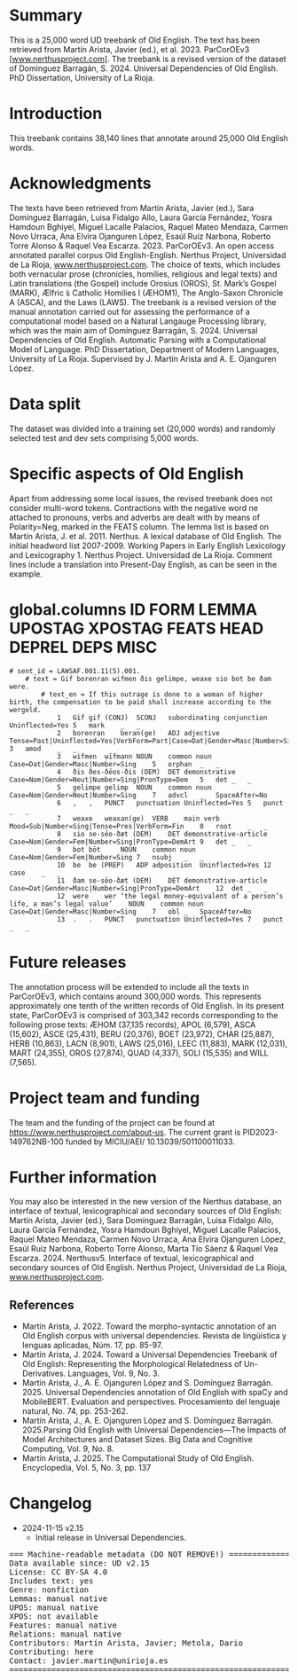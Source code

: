 # Summary

This is a 25,000 word UD treebank of Old English.
The text has been retrieved from Martín Arista, Javier (ed.), et al. 2023. ParCorOEv3 [www.nerthusproject.com].
The treebank is a revised version of the dataset of Domínguez Barragán, S. 2024. Universal Dependencies of Old English. PhD Dissertation, University of La Rioja.


# Introduction

This treebank contains 38,140 lines that annotate around 25,000 Old English words.


# Acknowledgments

The texts have been retrieved from Martín Arista, Javier (ed.), Sara Domínguez Barragán, Luisa Fidalgo Allo, Laura García Fernández, Yosra Hamdoun Bghiyel, Miguel Lacalle Palacios, Raquel Mateo Mendaza, Carmen Novo Urraca, Ana Elvira Ojanguren López, Esaúl Ruíz Narbona, Roberto Torre Alonso & Raquel Vea Escarza. 2023. ParCorOEv3. An open access annotated parallel corpus Old English-English. Nerthus Project, Universidad de La Rioja, www.nerthusproject.com. The choice of texts, which includes both vernacular prose (chronicles, homilies, religious and legal texts) and Latin translations (the Gospel) include Orosius (OROS), St. Mark’s Gospel (MARK), Ælfric ́s Catholic Homilies I (ÆHOM1), The Anglo-Saxon Chronicle A (ASCA), and the Laws (LAWS). 
The treebank is a revised version of the manual annotation carried out for assessing the performance of a computational model based on a Natural Langauge Processing library, which was the main aim of Domínguez Barragán, S. 2024. Universal Dependencies of Old English. Automatic Parsing with a Computational Model of Language. PhD Dissertation, Department of Modern Languages, University of La Rioja. Supervised by J. Martín Arista and A. E. Ojanguren López.

# Data split

The dataset was divided into a training set (20,000 words) and randomly selected test and dev sets comprising 5,000 words.


# Specific aspects of Old English
Apart from addressing some local issues, the revised treebank does not consider multi-word tokens. Contractions with the negative word ne attached to pronouns, verbs and adverbs are dealt with by means of Polarity=Neg, marked in the FEATS column. 
The lemma list is based on Martín Arista, J. et al. 2011. Nerthus. A lexical database of Old English. The initial headword list 2007-2009. Working Papers in Early English Lexicology and Lexicography 1. Nerthus Project. Universidad de La Rioja.
Comment lines include a translation into Present-Day English, as can be seen in the example.

# global.columns ID FORM LEMMA UPOSTAG XPOSTAG FEATS HEAD DEPREL DEPS MISC
	# sent_id = LAWSAF.001.11(5).001.
		# text = Gif borenran wifmen ðis gelimpe, weaxe sio bot be ðam were.
			# text_en = If this outrage is done to a woman of higher birth, the compensation to be paid shall increase according to the wergeld.
				1	Gif	gif (CONJ)	SCONJ	subordinating conjunction	Uninflected=Yes	5	mark	_	_
				2	borenran	beran(ge)	ADJ	adjective	Tense=Past|Uninflected=Yes|VerbForm=Part|Case=Dat|Gender=Masc|Number=Sing	3	amod	_	_
				3	wifmen	wīfmann	NOUN	common noun	Case=Dat|Gender=Masc|Number=Sing	5	orphan	_	_
				4	ðis	ðes-ðēos-ðis (DEM)	DET	demonstrative	Case=Nom|Gender=Neut|Number=Sing|PronType=Dem	5	det	_	_
				5	gelimpe	gelimp 	NOUN	common noun	Case=Nom|Gender=Neut|Number=Sing	7	advcl	_	SpaceAfter=No
				6	,	,	PUNCT	punctuation	Uninflected=Yes	5	punct	_	_
				7	weaxe	weaxan(ge)	VERB	main verb	Mood=Sub|Number=Sing|Tense=Pres|VerbForm=Fin	0	root	_	_
				8	sio	se-sēo-ðæt (DEM)	DET	demonstrative-article	Case=Nom|Gender=Fem|Number=Sing|PronType=DemArt	9	det	_	_
				9	bot	bōt 	NOUN	common noun	Case=Nom|Gender=Fem|Number=Sing	7	nsubj	_	_
				10	be	be (PREP)	ADP	adposition	Uninflected=Yes	12	case	_	_
				11	ðam	se-sēo-ðæt (DEM)	DET	demonstrative-article	Case=Dat|Gender=Masc|Number=Sing|PronType=DemArt	12	det	_	_
				12	were	wer ‘the legal money-equivalent of a person’s life, a man’s legal value’	NOUN	common noun	Case=Dat|Gender=Masc|Number=Sing	7	obl	_	SpaceAfter=No
				13	.	.	PUNCT	punctuation	Uninflected=Yes	7	punct	_	_


# Future releases

The annotation process will be extended to include all the texts in ParCorOEv3, which contains around 300,000 words. This represents approximately one tenth of the written records of Old English. In its present state, ParCorOEv3 is comprised of 303,342 records corresponding to the following prose texts: ÆHOM (37,135 records), APOL (6,579), ASCA (15,602), ASCE (25,431), BERU (20,376), BOET (23,972), CHAR (25,887), HERB (10,863), LACN (8,901), LAWS (25,016), LEEC (11,883), MARK (12,031), MART (24,355), OROS (27,874), QUAD (4,337), SOLI (15,535) and WILL (7,565).

# Project team and funding
			
The team and the funding of the project can be found at https://www.nerthusproject.com/about-us. The current grant is PID2023-149762NB-100 funded by MICIU/AEI/ 10.13039/501100011033.

# Further information

You may also be interested in the new version of the Nerthus database, an interface of textual, lexicographical and secondary sources of Old English: Martín Arista, Javier (ed.), Sara Domínguez Barragán, Luisa Fidalgo Allo, Laura García Fernández, Yosra Hamdoun Bghiyel, Miguel Lacalle Palacios, Raquel Mateo Mendaza, Carmen Novo Urraca, Ana Elvira Ojanguren López, Esaúl Ruíz Narbona, Roberto Torre Alonso, Marta Tío Sáenz & Raquel Vea Escarza. 2024. Nerthusv5. Interface of textual, lexicographical and secondary sources of Old English. Nerthus Project, Universidad de La Rioja, www.nerthusproject.com. 

## References

* Martín Arista, J. 2022. Toward the morpho-syntactic annotation of an Old English corpus with universal dependencies. Revista de lingüística y lenguas aplicadas, Núm. 17, pp. 85-97.
* Martín Arista, J. 2024. Toward a Universal Dependencies Treebank of Old English: Representing the Morphological Relatedness of Un-Derivatives. Languages, Vol. 9, No. 3.
* Martín Arista, J., A. E. Ojanguren López and S. Domínguez Barragán. 2025. Universal Dependencies annotation of Old English with spaCy and MobileBERT. Evaluation and perspectives. Procesamiento del lenguaje natural, No. 74, pp. 253-262.
* Martín Arista, J., A. E. Ojanguren López and S. Domínguez Barragán. 2025.Parsing Old English with Universal Dependencies—The Impacts of Model Architectures and Dataset Sizes. Big Data and Cognitive Computing, Vol. 9, No. 8.
* Martín Arista, J. 2025. The Computational Study of Old English. Encyclopedia, Vol. 5, No. 3, pp. 137
    
# Changelog

* 2024-11-15 v2.15
  * Initial release in Universal Dependencies.


<pre>
=== Machine-readable metadata (DO NOT REMOVE!) ================================
Data available since: UD v2.15
License: CC BY-SA 4.0
Includes text: yes
Genre: nonfiction
Lemmas: manual native
UPOS: manual native
XPOS: not available
Features: manual native
Relations: manual native
Contributors: Martín Arista, Javier; Metola, Dario
Contributing: here
Contact: javier.martin@unirioja.es
===============================================================================
</pre>
